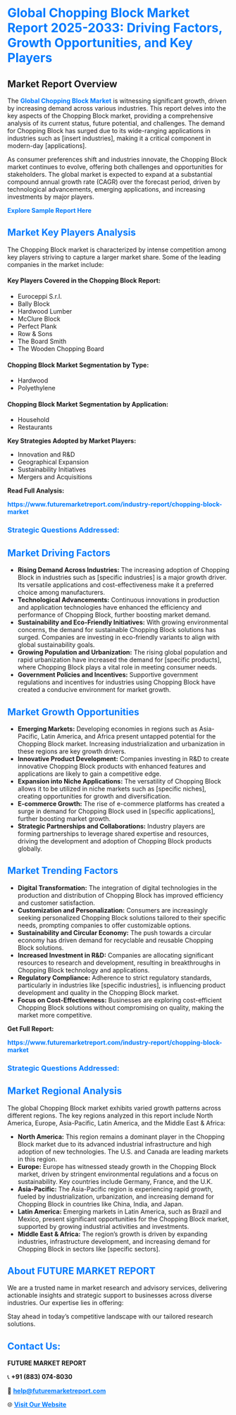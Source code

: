 <h1 style="color: #007BFF;">Global Chopping Block Market Report 2025-2033: Driving Factors, Growth Opportunities, and Key Players</h1>

<section id="overview">
<h2>Market Report Overview</h2>
<p>The <a href="https://www.futuremarketreport.com/industry-report/chopping-block-market" style="color: #007BFF; text-decoration: none;"><strong>Global Chopping Block Market</strong></a> is witnessing significant growth, driven by increasing demand across various industries. This report delves into the key aspects of the Chopping Block market, providing a comprehensive analysis of its current status, future potential, and challenges. The demand for Chopping Block has surged due to its wide-ranging applications in industries such as [insert industries], making it a critical component in modern-day [applications].</p>
<p>As consumer preferences shift and industries innovate, the Chopping Block market continues to evolve, offering both challenges and opportunities for stakeholders. The global market is expected to expand at a substantial compound annual growth rate (CAGR) over the forecast period, driven by technological advancements, emerging applications, and increasing investments by major players.</p>
</section>

<section id="overview">
<p><a href="https://www.futuremarketreport.com/request-sample/reportId=92621" style="color: #007BFF; text-decoration: none;"><strong>Explore Sample Report Here</strong></a></p>
</section>

<section id="key-players">
<h2 style="color: #007BFF;">Market Key Players Analysis</h2>
<p>The Chopping Block market is characterized by intense competition among key players striving to capture a larger market share. Some of the leading companies in the market include:</p>
<h4>Key Players Covered in the Chopping Block Report:</h4>
<ul><li>Euroceppi S.r.l.</li><li>Bally Block</li><li>Hardwood Lumber</li><li>McClure Block</li><li>Perfect Plank</li><li>Row &amp; Sons</li><li>The Board Smith</li><li>The Wooden Chopping Board</li></ul>
<h4>Chopping Block Market Segmentation by Type:</h4>
<ul><li>Hardwood</li><li>Polyethylene</li></ul>

<h4>Chopping Block Market Segmentation by Application:</h4>
<ul><li>Household</li><li>Restaurants</li></ul>
<p><strong>Key Strategies Adopted by Market Players:</strong></p>
<ul>
<li>Innovation and R&D</li>
<li>Geographical Expansion</li>
<li>Sustainability Initiatives</li>
<li>Mergers and Acquisitions</li>
</ul>
</section>

<section>
<p><strong>Read Full Analysis: </strong></p><a href="https://www.futuremarketreport.com/industry-report/chopping-block-market" style="color: #007BFF; text-decoration: none;"><strong>https://www.futuremarketreport.com/industry-report/chopping-block-market</strong></a>
<h3 style="color: #007BFF;">Strategic Questions Addressed:</h3>
</section>

<section id="driving-factors">
<h2 style="color: #007BFF;">Market Driving Factors</h2>
<ul>
<li><strong>Rising Demand Across Industries:</strong> The increasing adoption of Chopping Block in industries such as [specific industries] is a major growth driver. Its versatile applications and cost-effectiveness make it a preferred choice among manufacturers.</li>
<li><strong>Technological Advancements:</strong> Continuous innovations in production and application technologies have enhanced the efficiency and performance of Chopping Block, further boosting market demand.</li>
<li><strong>Sustainability and Eco-Friendly Initiatives:</strong> With growing environmental concerns, the demand for sustainable Chopping Block solutions has surged. Companies are investing in eco-friendly variants to align with global sustainability goals.</li>
<li><strong>Growing Population and Urbanization:</strong> The rising global population and rapid urbanization have increased the demand for [specific products], where Chopping Block plays a vital role in meeting consumer needs.</li>
<li><strong>Government Policies and Incentives:</strong> Supportive government regulations and incentives for industries using Chopping Block have created a conducive environment for market growth.</li>
</ul>
</section>

<section id="growth-opportunities">
<h2 style="color: #007BFF;">Market Growth Opportunities</h2>
<ul>
<li><strong>Emerging Markets:</strong> Developing economies in regions such as Asia-Pacific, Latin America, and Africa present untapped potential for the Chopping Block market. Increasing industrialization and urbanization in these regions are key growth drivers.</li>
<li><strong>Innovative Product Development:</strong> Companies investing in R&D to create innovative Chopping Block products with enhanced features and applications are likely to gain a competitive edge.</li>
<li><strong>Expansion into Niche Applications:</strong> The versatility of Chopping Block allows it to be utilized in niche markets such as [specific niches], creating opportunities for growth and diversification.</li>
<li><strong>E-commerce Growth:</strong> The rise of e-commerce platforms has created a surge in demand for Chopping Block used in [specific applications], further boosting market growth.</li>
<li><strong>Strategic Partnerships and Collaborations:</strong> Industry players are forming partnerships to leverage shared expertise and resources, driving the development and adoption of Chopping Block products globally.</li>
</ul>
</section>

<section id="trending-factors">
<h2 style="color: #007BFF;">Market Trending Factors</h2>
<ul>
<li><strong>Digital Transformation:</strong> The integration of digital technologies in the production and distribution of Chopping Block has improved efficiency and customer satisfaction.</li>
<li><strong>Customization and Personalization:</strong> Consumers are increasingly seeking personalized Chopping Block solutions tailored to their specific needs, prompting companies to offer customizable options.</li>
<li><strong>Sustainability and Circular Economy:</strong> The push towards a circular economy has driven demand for recyclable and reusable Chopping Block solutions.</li>
<li><strong>Increased Investment in R&D:</strong> Companies are allocating significant resources to research and development, resulting in breakthroughs in Chopping Block technology and applications.</li>
<li><strong>Regulatory Compliance:</strong> Adherence to strict regulatory standards, particularly in industries like [specific industries], is influencing product development and quality in the Chopping Block market.</li>
<li><strong>Focus on Cost-Effectiveness:</strong> Businesses are exploring cost-efficient Chopping Block solutions without compromising on quality, making the market more competitive.</li>
</ul>
</section>

<section>
<p><strong>Get Full Report: </strong></p><a href="https://www.futuremarketreport.com/industry-report/chopping-block-market" style="color: #007BFF; text-decoration: none;"><strong>https://www.futuremarketreport.com/industry-report/chopping-block-market</strong></a>
<h3 style="color: #007BFF;">Strategic Questions Addressed:</h3>
</section>


<section id="regional-analysis">
<h2 style="color: #007BFF;">Market Regional Analysis</h2>
<p>The global Chopping Block market exhibits varied growth patterns across different regions. The key regions analyzed in this report include North America, Europe, Asia-Pacific, Latin America, and the Middle East & Africa:</p>
<ul>
<li><strong>North America:</strong> This region remains a dominant player in the Chopping Block market due to its advanced industrial infrastructure and high adoption of new technologies. The U.S. and Canada are leading markets in this region.</li>
<li><strong>Europe:</strong> Europe has witnessed steady growth in the Chopping Block market, driven by stringent environmental regulations and a focus on sustainability. Key countries include Germany, France, and the U.K.</li>
<li><strong>Asia-Pacific:</strong> The Asia-Pacific region is experiencing rapid growth, fueled by industrialization, urbanization, and increasing demand for Chopping Block in countries like China, India, and Japan.</li>
<li><strong>Latin America:</strong> Emerging markets in Latin America, such as Brazil and Mexico, present significant opportunities for the Chopping Block market, supported by growing industrial activities and investments.</li>
<li><strong>Middle East & Africa:</strong> The region’s growth is driven by expanding industries, infrastructure development, and increasing demand for Chopping Block in sectors like [specific sectors].</li>
</ul>
</section>

<footer>
<h2 style="color: #007BFF;">About FUTURE MARKET REPORT</h2>
<p>We are a trusted name in market research and advisory services, delivering actionable insights and strategic support to businesses across diverse industries. Our expertise lies in offering:</p>

<p>Stay ahead in today’s competitive landscape with our tailored research solutions.</p>

<h2 style="color: #007BFF;">Contact Us:</h2>
<p><strong>FUTURE MARKET REPORT</strong></p>
<p>📞 <strong>+91 (883) 074-8030</strong></p>
<p>📧 <strong><a href="mailto:help@futuremarketreport.com" style="color: #007BFF;">help@futuremarketreport.com</a></strong></p>
<p>🌐 <strong><a href="https://www.futuremarketreport.com/" style="color: #007BFF;">Visit Our Website</a></strong></p>
</footer>